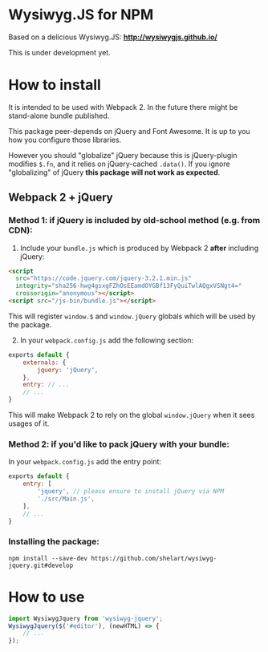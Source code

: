 Wysiwyg.JS for NPM
==================
Based on a delicious Wysiwyg.JS:
**http://wysiwygjs.github.io/**

This is under development yet.

How to install
==============
It is intended to be used with Webpack 2. In the future there might be stand-alone bundle published.

This package peer-depends on jQuery and Font Awesome. It is up to you how you configure those libraries.

However you should "globalize" jQuery because this is jQuery-plugin modifies `$.fn`, and it relies on jQuery-cached `.data()`. If you ignore "globalizing" of jQuery **this package will not work as expected**.

Webpack 2 + jQuery
------------------
### Method 1: if jQuery is included by old-school method (e.g. from CDN):
1. Include your `bundle.js` which is produced by Webpack 2 **after** including jQuery:
```html
<script
  src="https://code.jquery.com/jquery-3.2.1.min.js"
  integrity="sha256-hwg4gsxgFZhOsEEamdOYGBf13FyQuiTwlAQgxVSNgt4="
  crossorigin="anonymous"></script>
<script src="/js-bin/bundle.js"></script>
```
This will register `window.$` and `window.jQuery` globals which will be used by the package.

2. In your `webpack.config.js` add the following section:
```javascript
exports default {
    externals: {
        jquery: 'jQuery',
    },
    entry: // ...
    // ...
}
```
This will make Webpack 2 to rely on the global `window.jQuery` when it sees usages of it.

### Method 2: if you'd like to pack jQuery with your bundle:
In your `webpack.config.js` add the entry point:
```javascript
exports default {
    entry: [
        'jquery', // please ensure to install jQuery via NPM
        './src/Main.js',
    ],
    // ...
}
```

### Installing the package:
`npm install --save-dev https://github.com/shelart/wysiwyg-jquery.git#develop`

How to use
==========
```javascript
import WysiwygJquery from 'wysiwyg-jquery';
WysiwygJquery($('#editor'), (newHTML) => {
    // ...
});
```
